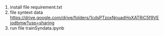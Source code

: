 1. install file requirement.txt
2. file syntext data https://drive.google.com/drive/folders/1cdsPTzoxNnuadHoXATRiC5f9VEjodbmw?usp=sharing
3. run file trainSyndata.ipynb 
